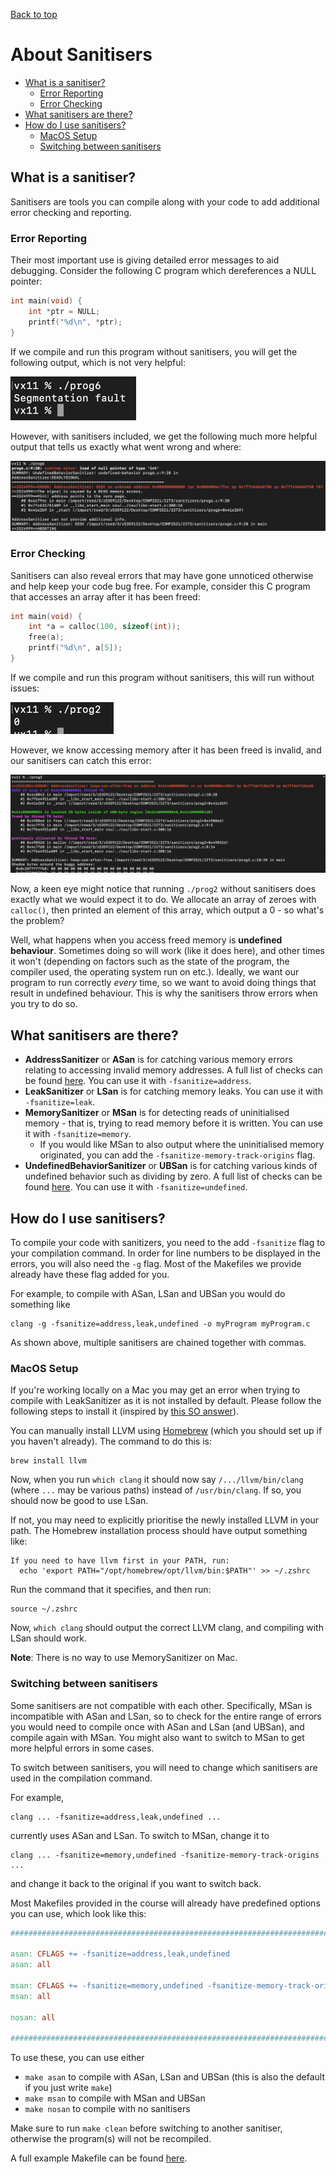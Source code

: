 [Back to top](..)

# About Sanitisers
- [What is a sanitiser?](#what-is-a-sanitiser)
  - [Error Reporting](#error-reporting)
  - [Error Checking](#error-checking)
- [What sanitisers are there?](#what-sanitisers-are-there)
- [How do I use sanitisers?](#how-do-i-use-sanitisers)
  - [MacOS Setup](#macos-setup) 
  - [Switching between sanitisers](#switching-between-sanitisers)

## What is a sanitiser?

Sanitisers are tools you can compile along with your code to add additional error checking and reporting.

### Error Reporting

Their most important use is giving detailed error messages to aid debugging. Consider the following C program which dereferences a NULL pointer:
```c
int main(void) {
    int *ptr = NULL;
    printf("%d\n", *ptr);
}
```

If we compile and run this program without sanitisers, you will get the following output, which is not very helpful:

![Segmentation fault](segfault.png)

However, with sanitisers included, we get the following much more helpful output that tells us exactly what went wrong and where:

![Sanitiser error](sanerr1.png)

### Error Checking

Sanitisers can also reveal errors that may have gone unnoticed otherwise and help keep your code bug free. For example, consider this C program that accesses an array after it has been freed:

```c
int main(void) {
    int *a = calloc(100, sizeof(int));
    free(a);
    printf("%d\n", a[5]);
}
```

If we compile and run this program without sanitisers, this will run without issues:

![Runs successfully and prints 0](invalid.png)

However, we know accessing memory after it has been freed is invalid, and our sanitisers can catch this error:

![img.png](sanerr2.png)

Now, a keen eye might notice that running `./prog2` without sanitisers does exactly what we would expect it to do. We allocate an array of zeroes with `calloc()`, then printed an element of this array, which output a 0 - so what's the problem?

Well, what happens when you access freed memory is **undefined behaviour**. Sometimes doing so will work (like it does here), and other times it won't (depending on factors such as the state of the program, the compiler used, the operating system run on etc.). Ideally, we want our program to run correctly *every* time, so we want to avoid doing things that result in undefined behaviour. This is why the sanitisers throw errors when you try to do so.

## What sanitisers are there?

* **AddressSanitizer** or **ASan** is for catching various memory errors relating to accessing invalid memory addresses. A full list of checks can be found [here](https://clang.llvm.org/docs/AddressSanitizer.html#introduction). You can use it with `-fsanitize=address`.
* **LeakSanitizer** or **LSan** is for catching memory leaks. You can use it with `-fsanitize=leak`.
* **MemorySanitizer** or **MSan** is for detecting reads of uninitialised memory - that is, trying to read memory before it is written. You can use it with `-fsanitize=memory`.
  * If you would like MSan to also output where the uninitialised memory originated, you can add the `-fsanitize-memory-track-origins` flag.
* **UndefinedBehaviorSanitizer** or **UBSan** is for catching various kinds of undefined behavior such as dividing by zero. A full list of checks can be found [here](https://clang.llvm.org/docs/UndefinedBehaviorSanitizer.html#ubsan-checks). You can use it with `-fsanitize=undefined`.

## How do I use sanitisers?

To compile your code with sanitizers, you need to the add `-fsanitize` flag to your compilation command. In order for line numbers to be displayed in the errors, you will also need the `-g` flag. Most of the Makefiles we provide already have these flag added for you.

For example, to compile with ASan, LSan and UBSan you would do something like

```
clang -g -fsanitize=address,leak,undefined -o myProgram myProgram.c
```

As shown above, multiple sanitisers are chained together with commas.

### MacOS Setup

If you're working locally on a Mac you may get an error when trying to compile with LeakSanitizer as it is not installed by default. Please follow the following steps to install it (inspired by [this SO answer](https://stackoverflow.com/a/55778432)).

You can manually install LLVM using [Homebrew](https://brew.sh/) (which you should set up if you haven't already). The command to do this is:

```
brew install llvm
```

Now, when you run `which clang` it should now say `/.../llvm/bin/clang` (where `...` may be various paths) instead of `/usr/bin/clang`. If so, you should now be good to use LSan.

If not, you may need to explicitly prioritise the newly installed LLVM in your path. The Homebrew installation process should have output something like:
```
If you need to have llvm first in your PATH, run:
  echo 'export PATH="/opt/homebrew/opt/llvm/bin:$PATH"' >> ~/.zshrc
```

Run the command that it specifies, and then run:
```
source ~/.zshrc
```

Now, `which clang` should output the correct LLVM clang, and compiling with LSan should work.

**Note**: There is no way to use MemorySanitizer on Mac.

### Switching between sanitisers

Some sanitisers are not compatible with each other. Specifically, MSan is incompatible with ASan and LSan, so to check for the entire range of errors you would need to compile once with ASan and LSan (and UBSan), and compile again with MSan. You might also want to switch to MSan to get more helpful errors in some cases.

To switch between sanitisers, you will need to change which sanitisers are used in the compilation command.

For example,
```
clang ... -fsanitize=address,leak,undefined ...
```
currently uses ASan and LSan. To switch to MSan, change it to
```
clang ... -fsanitize=memory,undefined -fsanitize-memory-track-origins ...
```
and change it back to the original if you want to switch back.

Most Makefiles provided in the course will already have predefined options you can use, which look like this:
```makefile
########################################################################

asan: CFLAGS += -fsanitize=address,leak,undefined
asan: all

msan: CFLAGS += -fsanitize=memory,undefined -fsanitize-memory-track-origins
msan: all

nosan: all

########################################################################
```
To use these, you can use either
- `make asan` to compile with ASan, LSan and UBSan (this is also the default if you just write `make`)
- `make msan` to compile with MSan and UBSan
- `make nosan` to compile with no sanitisers

Make sure to run `make clean` before switching to another sanitiser, otherwise the program(s) will not be recompiled.

A full example Makefile can be found [here](https://github.com/COMP2521UNSW/sanitisers-guide/tree/main/sanitisers/make).
